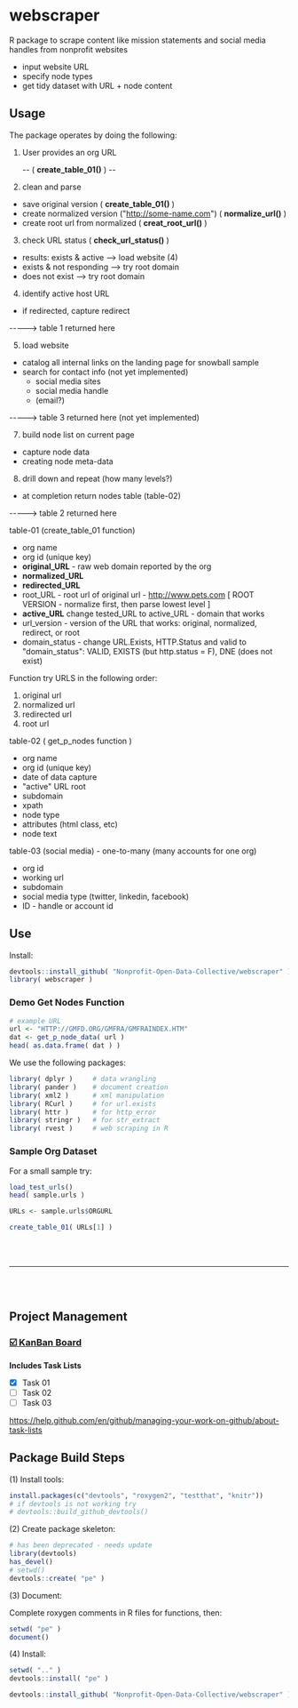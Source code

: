 # webscraper

R package to scrape content like mission statements and social media handles from nonprofit websites

* input website URL
* specify node types
* get tidy dataset with URL + node content 


## Usage

The package operates by doing the following:

1. User provides an org URL

   -- ( **create_table_01()** )  --

2. clean and parse  
  - save original version  ( **create_table_01()** )
  - create normalized version ("http://some-name.com")   ( **normalize_url()** )
  - create root url from normalized  ( **creat_root_url()** )
3. check URL status  ( **check_url_status()** )
  - results: exists & active  --> load website (4)
  - exists & not responding  --> try root domain
  - does not exist  --> try root domain
4. identify active host URL 
  - if redirected, capture redirect 

----->  table 1 returned here 



5. load website 
  - catalog all internal links on the landing page for snowball sample
  - search for contact info (not yet implemented)
    - social media sites
    - social media handle
    - (email?)

----->  table 3 returned here  (not yet implemented)

7. build node list on current page
  - capture node data
  - creating node meta-data
8. drill down and repeat (how many levels?)
  - at completion return nodes table (table-02)
  
----->  table 2 returned here 




table-01 (create_table_01 function)
  - org name
  - org id (unique key)
  - **original_URL** - raw web domain reported by the org
  - **normalized_URL** 
  - **redirected_URL**
  - root_URL - root url of original url - http://www.pets.com  [ ROOT VERSION - normalize first, then parse lowest level ]
  - **active_URL** change tested_URL to active_URL - domain that works  
  - url_version - version of the URL that works: original, normalized, redirect, or root 
  - domain_status - change URL.Exists, HTTP.Status and valid to "domain_status": VALID, EXISTS (but http.status = F), DNE (does not exist)

Function try URLS in the following order:
1. original url
2. normalized url 
3. redirected url 
4. root url 



table-02  ( get_p_nodes function )
  - org name
  - org id (unique key)
  - date of data capture
  - "active" URL root
  - subdomain 
  - xpath
  - node type
  - attributes (html class, etc)
  - node text

table-03 (social media) - one-to-many (many accounts for one org)
  - org id
  - working url
  - subdomain 
  - social media type (twitter, linkedin, facebook)
  - ID - handle or account id
  
  




## Use

Install: 

```r
devtools::install_github( "Nonprofit-Open-Data-Collective/webscraper" )
library( webscraper )
```


### Demo Get Nodes Function

```r
# example URL
url <- "HTTP://GMFD.ORG/GMFRA/GMFRAINDEX.HTM"
dat <- get_p_node_data( url )
head( as.data.frame( dat ) )
```


We use the following packages: 

```r
library( dplyr )     # data wrangling 
library( pander )    # document creation 
library( xml2 )      # xml manipulation 
library( RCurl )     # for url.exists
library( httr )      # for http_error
library( stringr )   # for str_extract
library( rvest )     # web scraping in R 
```




### Sample Org Dataset

For a small sample try: 

```r
load_test_urls()
head( sample.urls )

URLs <- sample.urls$ORGURL

create_table_01( URLs[1] )

```


<br>
<br>

----

<br>
<br>


## Project Management 

### [:ballot_box_with_check: KanBan Board](https://github.com/Nonprofit-Open-Data-Collective/webscraper/projects/1) 

**Includes Task Lists**

- [x] Task 01
- [ ] Task 02
- [ ] Task 03

https://help.github.com/en/github/managing-your-work-on-github/about-task-lists



## Package Build Steps



(1) Install tools:

```r
install.packages(c("devtools", "roxygen2", "testthat", "knitr"))
# if devtools is not working try
# devtools::build_github_devtools() 
```

(2) Create package skeleton:

```r
# has been deprecated - needs update
library(devtools)
has_devel()
# setwd()
devtools::create( "pe" )
```

(3) Document: 

Complete roxygen comments in R files for functions, then:

```r
setwd( "pe" )
document()
```

(4) Install:

```r
setwd( ".." )
devtools::install( "pe" )
```

```r
devtools::install_github( "Nonprofit-Open-Data-Collective/webscraper" )
```

